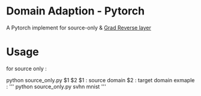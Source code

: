 # Domain Adaption - Pytorch
A Pytorch implement for source-only & [Grad Reverse layer](https://arxiv.org/pdf/1409.7495.pdf)

# Usage 
for source only :

python source_only.py $1 $2
$1 : source domain 
$2 : target domain
exmaple :
'''
python source_only.py svhn mnist
'''

